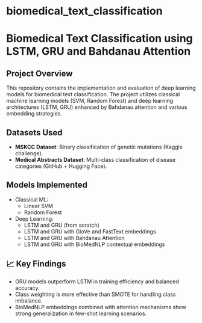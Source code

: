 # biomedical_text_classification


# Biomedical Text Classification using LSTM, GRU and Bahdanau Attention

## Project Overview
This repository contains the implementation and evaluation of deep learning models for biomedical text classification. 
The project utilizes classical machine learning models (SVM, Random Forest) and deep learning architectures (LSTM, GRU) enhanced by Bahdanau attention and various embedding strategies.

## Datasets Used
- **MSKCC Dataset**: Binary classification of genetic mutations (Kaggle challenge).
- **Medical Abstracts Dataset**: Multi-class classification of disease categories (GitHub + Hugging Face).

## Models Implemented
- Classical ML:
  - Linear SVM
  - Random Forest
- Deep Learning:
  - LSTM and GRU (from scratch)
  - LSTM and GRU with GloVe and FastText embeddings
  - LSTM and GRU with Bahdanau Attention
  - LSTM and GRU with BioMedNLP contextual embeddings

## 📈 Key Findings
- GRU models outperform LSTM in training efficiency and balanced accuracy.
- Class weighting is more effective than SMOTE for handling class imbalance.
- BioMedNLP embeddings combined with attention mechanisms show strong generalization in few-shot learning scenarios.
